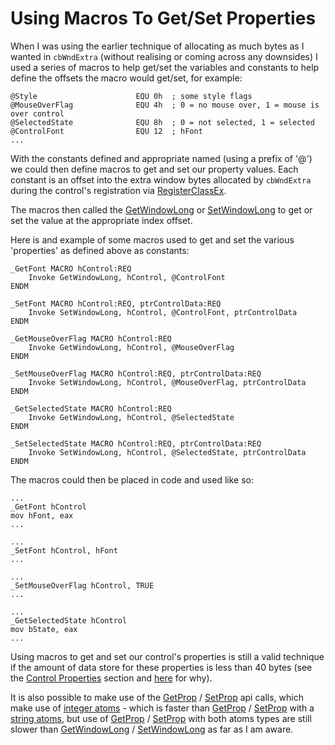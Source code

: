 # Using Macros To Get/Set Properties

When I was using the earlier technique of allocating as much bytes as I wanted in `cbWndExtra` \(without realising or coming across any downsides\) I used a series of macros to help get/set the variables and constants to help define the offsets the macro would get/set, for example:

```x86asm
@Style                      EQU 0h  ; some style flags
@MouseOverFlag              EQU 4h  ; 0 = no mouse over, 1 = mouse is over control
@SelectedState              EQU 8h  ; 0 = not selected, 1 = selected
@ControlFont                EQU 12  ; hFont
...
```

With the constants defined and appropriate named \(using a prefix of '@'\) we could then define macros to get and set our property values. Each constant is an offset into the extra window bytes allocated by `cbWndExtra` during the control's registration via [RegisterClassEx](https://msdn.microsoft.com/en-us/library/windows/desktop/ms633587%28v=vs.85%29.aspx).

The macros then called the [GetWindowLong](https://msdn.microsoft.com/en-us/library/windows/desktop/ms633584%28v=vs.85%29.aspx) or [SetWindowLong](https://msdn.microsoft.com/en-us/library/windows/desktop/ms633591%28v=vs.85%29.aspx) to get or set the value at the appropriate index offset.

Here is and example of some macros used to get and set the various 'properties' as defined above as constants:

```x86asm
_GetFont MACRO hControl:REQ
    Invoke GetWindowLong, hControl, @ControlFont        
ENDM

_SetFont MACRO hControl:REQ, ptrControlData:REQ
    Invoke SetWindowLong, hControl, @ControlFont, ptrControlData
ENDM

_GetMouseOverFlag MACRO hControl:REQ
    Invoke GetWindowLong, hControl, @MouseOverFlag        
ENDM

_SetMouseOverFlag MACRO hControl:REQ, ptrControlData:REQ
    Invoke SetWindowLong, hControl, @MouseOverFlag, ptrControlData
ENDM

_GetSelectedState MACRO hControl:REQ
    Invoke GetWindowLong, hControl, @SelectedState
ENDM

_SetSelectedState MACRO hControl:REQ, ptrControlData:REQ
    Invoke SetWindowLong, hControl, @SelectedState, ptrControlData
ENDM
```

The macros could then be placed in code and used like so:

```x86asm
...
_GetFont hControl
mov hFont, eax
...

...
_SetFont hControl, hFont
...

...
_SetMouseOverFlag hControl, TRUE
...

...
_GetSelectedState hControl
mov bState, eax
...
```

Using macros to get and set our control's properties is still a valid technique if the amount of data store for these properties is less than 40 bytes \(see the [Control Properties](/control-properties.md) section and [here](https://msdn.microsoft.com/en-us/library/ms633574%28VS.85%29.aspx#extra_window_memory) for why\). 

It is also possible to make use of the [GetProp](https://msdn.microsoft.com/en-us/library/windows/desktop/ms633564%28v=vs.85%29.aspx) / [SetProp](https://msdn.microsoft.com/en-us/library/windows/desktop/ms633568%28v=vs.85%29.aspx) api calls, which make use of [integer atoms](https://msdn.microsoft.com/en-us/library/windows/desktop/ms649053%28v=vs.85%29.aspx#_win32_Integer_Atoms) - which is faster than [GetProp](https://msdn.microsoft.com/en-us/library/windows/desktop/ms633564%28v=vs.85%29.aspx) / [SetProp](https://msdn.microsoft.com/en-us/library/windows/desktop/ms633568%28v=vs.85%29.aspx) with a [string atoms](https://msdn.microsoft.com/en-us/library/windows/desktop/ms649053%28v=vs.85%29.aspx#_win32_String_Atoms), but use of [GetProp](https://msdn.microsoft.com/en-us/library/windows/desktop/ms633564%28v=vs.85%29.aspx) / [SetProp](https://msdn.microsoft.com/en-us/library/windows/desktop/ms633568%28v=vs.85%29.aspx) with both atoms types are still slower than [GetWindowLong](https://msdn.microsoft.com/en-us/library/windows/desktop/ms633584%28v=vs.85%29.aspx) / [SetWindowLong](https://msdn.microsoft.com/en-us/library/windows/desktop/ms633591%28v=vs.85%29.aspx) as far as I am aware.

